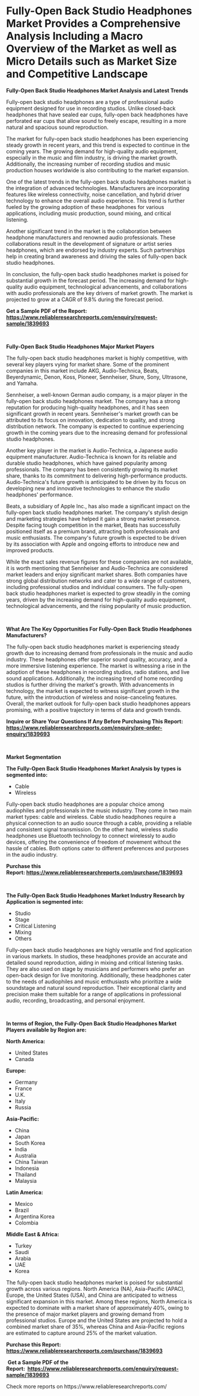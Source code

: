 <p><h1>Fully-Open Back Studio Headphones Market Provides a Comprehensive Analysis Including a Macro Overview of the Market as well as Micro Details such as Market Size and Competitive Landscape</h1></p><p><strong>Fully-Open Back Studio Headphones Market Analysis and Latest Trends</strong></p>
<p><p>Fully-open back studio headphones are a type of professional audio equipment designed for use in recording studios. Unlike closed-back headphones that have sealed ear cups, fully-open back headphones have perforated ear cups that allow sound to freely escape, resulting in a more natural and spacious sound reproduction.</p><p>The market for fully-open back studio headphones has been experiencing steady growth in recent years, and this trend is expected to continue in the coming years. The growing demand for high-quality audio equipment, especially in the music and film industry, is driving the market growth. Additionally, the increasing number of recording studios and music production houses worldwide is also contributing to the market expansion.</p><p>One of the latest trends in the fully-open back studio headphones market is the integration of advanced technologies. Manufacturers are incorporating features like wireless connectivity, noise cancellation, and hybrid driver technology to enhance the overall audio experience. This trend is further fueled by the growing adoption of these headphones for various applications, including music production, sound mixing, and critical listening.</p><p>Another significant trend in the market is the collaboration between headphone manufacturers and renowned audio professionals. These collaborations result in the development of signature or artist series headphones, which are endorsed by industry experts. Such partnerships help in creating brand awareness and driving the sales of fully-open back studio headphones.</p><p>In conclusion, the fully-open back studio headphones market is poised for substantial growth in the forecast period. The increasing demand for high-quality audio equipment, technological advancements, and collaborations with audio professionals are the key drivers of market growth. The market is projected to grow at a CAGR of 9.8% during the forecast period.</p></p>
<p><strong>Get a Sample PDF of the Report:&nbsp; <a href="https://www.reliableresearchreports.com/enquiry/request-sample/1839693">https://www.reliableresearchreports.com/enquiry/request-sample/1839693</a></strong></p>
<p>&nbsp;</p>
<p><strong>Fully-Open Back Studio Headphones Major Market Players</strong></p>
<p><p>The fully-open back studio headphones market is highly competitive, with several key players vying for market share. Some of the prominent companies in this market include AKG, Audio-Technica, Beats, Beyerdynamic, Denon, Koss, Pioneer, Sennheiser, Shure, Sony, Ultrasone, and Yamaha.</p><p>Sennheiser, a well-known German audio company, is a major player in the fully-open back studio headphones market. The company has a strong reputation for producing high-quality headphones, and it has seen significant growth in recent years. Sennheiser's market growth can be attributed to its focus on innovation, dedication to quality, and strong distribution network. The company is expected to continue experiencing growth in the coming years due to the increasing demand for professional studio headphones.</p><p>Another key player in the market is Audio-Technica, a Japanese audio equipment manufacturer. Audio-Technica is known for its reliable and durable studio headphones, which have gained popularity among professionals. The company has been consistently growing its market share, thanks to its commitment to delivering high-performance products. Audio-Technica's future growth is anticipated to be driven by its focus on developing new and innovative technologies to enhance the studio headphones' performance.</p><p>Beats, a subsidiary of Apple Inc., has also made a significant impact on the fully-open back studio headphones market. The company's stylish design and marketing strategies have helped it gain a strong market presence. Despite facing tough competition in the market, Beats has successfully positioned itself as a premium brand, attracting both professionals and music enthusiasts. The company's future growth is expected to be driven by its association with Apple and ongoing efforts to introduce new and improved products.</p><p>While the exact sales revenue figures for these companies are not available, it is worth mentioning that Sennheiser and Audio-Technica are considered market leaders and enjoy significant market shares. Both companies have strong global distribution networks and cater to a wide range of customers, including professional studios and individual consumers. The fully-open back studio headphones market is expected to grow steadily in the coming years, driven by the increasing demand for high-quality audio equipment, technological advancements, and the rising popularity of music production.</p></p>
<p>&nbsp;</p>
<p><strong>What Are The Key Opportunities For Fully-Open Back Studio Headphones Manufacturers?</strong></p>
<p><p>The fully-open back studio headphones market is experiencing steady growth due to increasing demand from professionals in the music and audio industry. These headphones offer superior sound quality, accuracy, and a more immersive listening experience. The market is witnessing a rise in the adoption of these headphones in recording studios, radio stations, and live sound applications. Additionally, the increasing trend of home recording studios is further driving the market's growth. With advancements in technology, the market is expected to witness significant growth in the future, with the introduction of wireless and noise-canceling features. Overall, the market outlook for fully-open back studio headphones appears promising, with a positive trajectory in terms of data and growth trends.</p></p>
<p><strong>Inquire or Share Your Questions If Any Before Purchasing This Report: <a href="https://www.reliableresearchreports.com/enquiry/pre-order-enquiry/1839693">https://www.reliableresearchreports.com/enquiry/pre-order-enquiry/1839693</a></strong></p>
<p>&nbsp;</p>
<p><strong>Market Segmentation</strong></p>
<p><strong>The Fully-Open Back Studio Headphones Market Analysis by types is segmented into:</strong></p>
<p><ul><li>Cable</li><li>Wireless</li></ul></p>
<p><p>Fully-open back studio headphones are a popular choice among audiophiles and professionals in the music industry. They come in two main market types: cable and wireless. Cable studio headphones require a physical connection to an audio source through a cable, providing a reliable and consistent signal transmission. On the other hand, wireless studio headphones use Bluetooth technology to connect wirelessly to audio devices, offering the convenience of freedom of movement without the hassle of cables. Both options cater to different preferences and purposes in the audio industry.</p></p>
<p><strong>Purchase this Report:&nbsp;<a href="https://www.reliableresearchreports.com/purchase/1839693">https://www.reliableresearchreports.com/purchase/1839693</a></strong></p>
<p>&nbsp;</p>
<p><strong>The Fully-Open Back Studio Headphones Market Industry Research by Application is segmented into:</strong></p>
<p><ul><li>Studio</li><li>Stage</li><li>Critical Listening</li><li>Mixing</li><li>Others</li></ul></p>
<p><p>Fully-open back studio headphones are highly versatile and find application in various markets. In studios, these headphones provide an accurate and detailed sound reproduction, aiding in mixing and critical listening tasks. They are also used on stage by musicians and performers who prefer an open-back design for live monitoring. Additionally, these headphones cater to the needs of audiophiles and music enthusiasts who prioritize a wide soundstage and natural sound reproduction. Their exceptional clarity and precision make them suitable for a range of applications in professional audio, recording, broadcasting, and personal enjoyment.</p></p>
<p>&nbsp;</p>
<p><strong>In terms of Region, the Fully-Open Back Studio Headphones Market Players available by Region are:</strong></p>
<p>
    <p> <strong> North America: </strong>
        <ul>
            <li>United States</li>
            <li>Canada</li>
        </ul>
        </p> 
    <p> <strong> Europe: </strong>
        <ul>
            <li>Germany</li>
            <li>France</li>
            <li>U.K.</li>
            <li>Italy</li>
            <li>Russia</li>
        </ul>
        </p> 
    <p> <strong> Asia-Pacific: </strong>
        <ul>
            <li>China</li>
            <li>Japan</li>
            <li>South Korea</li>
            <li>India</li>
            <li>Australia</li>
            <li>China Taiwan</li>
            <li>Indonesia</li>
            <li>Thailand</li>
            <li>Malaysia</li>
        </ul>
        </p> 
    <p> <strong> Latin America: </strong>
        <ul>
            <li>Mexico</li>
            <li>Brazil</li>
            <li>Argentina Korea</li>
            <li>Colombia</li>
        </ul>
        </p> 
    <p> <strong> Middle East & Africa: </strong>
        <ul>
            <li>Turkey</li>
            <li>Saudi</li>
            <li>Arabia</li>
            <li>UAE</li>
            <li>Korea</li>
        </ul>
    </p>
    </p>
<p><p>The fully-open back studio headphones market is poised for substantial growth across various regions. North America (NA), Asia-Pacific (APAC), Europe, the United States (USA), and China are anticipated to witness significant expansion in this market. Among these regions, North America is expected to dominate with a market share of approximately 40%, owing to the presence of major market players and growing demand from professional studios. Europe and the United States are projected to hold a combined market share of 35%, whereas China and Asia-Pacific regions are estimated to capture around 25% of the market valuation.</p></p>
<p><strong>Purchase this Report: <a href="https://www.reliableresearchreports.com/purchase/1839693">https://www.reliableresearchreports.com/purchase/1839693</a></strong></p>
<p>&nbsp;<strong>Get a Sample PDF of the Report:&nbsp;&nbsp;<a href="https://www.reliableresearchreports.com/enquiry/request-sample/1839693">https://www.reliableresearchreports.com/enquiry/request-sample/1839693</a></strong></p>
<p><strong></strong></p>
<p>Check more reports on https://www.reliableresearchreports.com/</p>